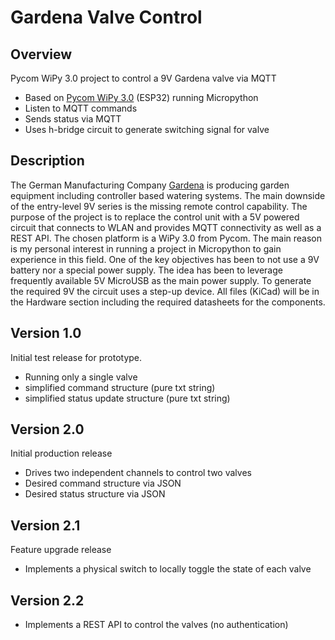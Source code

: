 # Gardena Valve Control
## Overview
Pycom WiPy 3.0 project to control a 9V Gardena valve via MQTT

- Based on [Pycom WiPy 3.0](https://docs.pycom.io/datasheets/development/wipy3/) (ESP32) running Micropython
- Listen to MQTT commands
- Sends status via MQTT
- Uses h-bridge circuit to generate switching signal for valve

## Description
The German Manufacturing Company [Gardena](https://en.wikipedia.org/wiki/Gardena_(company)) is producing garden equipment including controller based watering systems. The main downside of the entry-level 9V series is the missing remote control capability.
The purpose of the project is to replace the control unit with a 5V powered circuit that connects to WLAN and provides MQTT connectivity as well as a REST API.
The chosen platform is a WiPy 3.0 from Pycom. The main reason is my personal interest in running a project in Micropython to gain experience in this field.
One of the key objectives has been to not use a 9V  battery nor a special power supply. The idea has been to leverage frequently available 5V MicroUSB as the main power supply. To generate the required 9V the circuit uses a step-up device.
All files (KiCad) will be in the Hardware section including the required datasheets for the components.

## Version 1.0
Initial test release for prototype.
- Running only a single valve
- simplified command structure (pure txt string)
- simplified status update structure (pure txt string)

## Version 2.0
Initial production release
- Drives two independent channels to control two valves
- Desired command structure via JSON
- Desired status structure via JSON

## Version 2.1
Feature upgrade release
- Implements a physical switch to locally toggle the state of each valve

## Version 2.2
- Implements a REST API to control the valves (no authentication)
